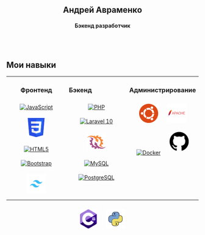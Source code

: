 ## <div align="center">  Андрей Авраменко </div>
#### <div align="center"> Бэкенд разработчик </div>
<br><br>

## Мои навыки
<table><tr><td valign="top" width="33%">



### <div style="text-align:center; width:100% border:1px solid black">Фронтенд</div>  
<div align="center">  
<a href="https://learn.javascript.ru/" target="_blank"><img style="margin: 10px" src="https://profilinator.rishav.dev/skills-assets/javascript-original.svg" alt="JavaScript" height="50" title='JavaScript'/></a>
<a href="https://developer.mozilla.org/ru/docs/Learn/Getting_started_with_the_web/CSS_basics" target="_blank"><img style="margin: 10px" src="images/css.png" alt="CSS" height="50" title='CSS'/></a>   
<a href="https://developer.mozilla.org/ru/docs/Learn/HTML/Introduction_to_HTML" target="_blank"><img style="margin: 10px" src="https://profilinator.rishav.dev/skills-assets/html5-original-wordmark.svg" alt="HTML5" height="50" title='HTML5'/></a>
<a href="https://bootstrap5.ru/docs/getting-started/introduction/" target="_blank"><img style="margin: 10px" src="https://profilinator.rishav.dev/skills-assets/bootstrap-plain.svg" alt="Bootstrap" height="50" title='Bootstrap'/></a>  
<a href="https://tailwindcss.ru/docs/installation" target="_blank"><img style="margin: 10px" src="images/tailwindscss.jpg" alt="Tailwindcss" height="50" title='Tailwindcss'/></a> 
</td><td valign="top" width="33%">



### Бэкенд 
<div align="center">  
<a href="https://www.php.net/manual/ru/index.php" target="_blank"><img style="margin: 10px" src="https://profilinator.rishav.dev/skills-assets/php-original.svg" alt="PHP" height="50" title='PHP'/></a>  
<a href="https://laravel.com/docs/10.x" target="_blank"><img style="margin: 10px" src="https://profilinator.rishav.dev/skills-assets/laravel-plain-wordmark.svg" alt="Laravel 10" height="50" title='Laravel 10'/></a>
<a href="http://socketo.me/docs/" target="_blank"><img style="margin: 10px" src="images/ratchet.png" alt="Rathcet" height="50" title='Ratchet'/></a> 
<a href="https://dev.mysql.com/doc/" target="_blank"><img style="margin: 10px" src="https://profilinator.rishav.dev/skills-assets/mysql-original-wordmark.svg" alt="MySQL" height="50" title='MySQL'/></a>  
<a href="https://www.postgresql.org/docs/" target="_blank"><img style="margin: 10px" src="https://profilinator.rishav.dev/skills-assets/postgresql-original-wordmark.svg" alt="PostgreSQL" height="50" title='PostgreSQL'/></a>  
</div>

</td><td valign="top" width="33%">



### Администрирование  
<div align="center">  
<a href="https://ubuntu.com/" target="_blank"><img style="margin: 10px" src="images/ubuntu.png" alt="Ubuntu" height="50" title='Ubuntu'/></a>
<a href="https://httpd.apache.org/" target="_blank"><img style="margin: 10px" src="images/apache.png" alt="Apache" height="50" title='Apache'/></a>
<a href="https://my-js.org/docs/guide/docker/" target="_blank"><img style="margin: 10px" src="https://profilinator.rishav.dev/skills-assets/docker-original-wordmark.svg" alt="Docker" height="50" title='Docker'/></a> 
<a href="https://github.com/" target="_blank"><img style="margin: 10px" src="images/git.png" alt="Git" height="50" title='Git'/></a>  
</div>

</td></tr></table>
<div align="center">  
<a href="https://learn.microsoft.com/ru-ru/dotnet/csharp/" target="_blank"><img style="margin: 10px" src="images/csharp.png" alt="C#" height="50" title='C#'/></a>
<a href="https://www.python.org/" target="_blank"><img style="margin: 10px" src="images/python.png" alt="C#" height="50" title='Python'/></a>
</div> 
